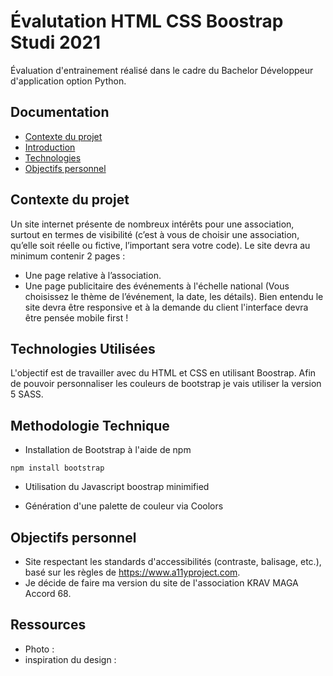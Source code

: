 # Évalutation HTML CSS Boostrap Studi 2021

Évaluation d'entrainement réalisé dans le cadre du Bachelor Développeur d'application option Python.

## Documentation

- [Contexte du projet](#Contexte-du-projet)
- [Introduction](#introduction)
- [Technologies](#technologies-utilisées)
- [Objectifs personnel](#Objectifs-personnel)

## Contexte du projet

Un site internet présente de nombreux intérêts pour une association, surtout en termes de visibilité (c’est
à vous de choisir une association, qu’elle soit réelle ou fictive, l’important sera votre code).
Le site devra au minimum contenir 2 pages :

- Une page relative à l’association.
- Une page publicitaire des événements à l'échelle national (Vous choisissez le thème de l’événement, la
  date, les détails).
  Bien entendu le site devra être responsive et à la demande du client l'interface devra être pensée mobile
  first !

## Technologies Utilisées

L'objectif est de travailler avec du HTML et CSS en utilisant Boostrap. Afin de pouvoir personnaliser les couleurs de bootstrap je vais utiliser la version 5 SASS.

## Methodologie Technique

- Installation de Bootstrap à l'aide de npm

```
npm install bootstrap

```

- Utilisation du Javascript boostrap minimified

- Génération d'une palette de couleur via Coolors


## Objectifs personnel

- Site respectant les standards d'accessibilités (contraste, balisage, etc.), basé sur les règles de https://www.a11yproject.com.
- Je décide de faire ma version du site de l'association KRAV MAGA Accord 68.

## Ressources 

- Photo :
- inspiration du design : 